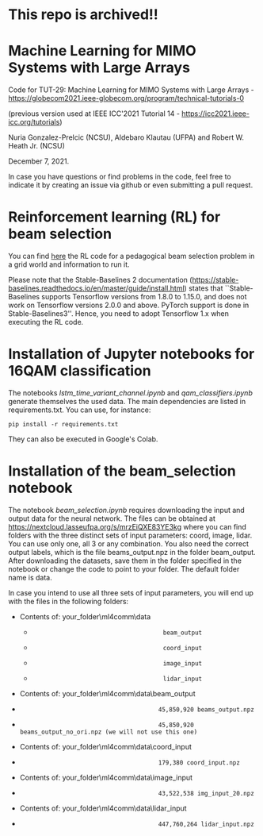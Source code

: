 # This repo is archived!!


# Machine Learning for MIMO Systems with Large Arrays

Code for TUT-29: Machine Learning for MIMO Systems with Large Arrays - https://globecom2021.ieee-globecom.org/program/technical-tutorials-0

(previous version used at IEEE ICC'2021 Tutorial 14 - https://icc2021.ieee-icc.org/tutorials)

Nuria Gonzalez-Prelcic (NCSU), Aldebaro Klautau (UFPA) and Robert W. Heath Jr. (NCSU)

December 7, 2021.

In case you have questions or find problems in the code, feel free to indicate it by creating an issue via github or even submitting a pull request.

# Reinforcement learning (RL) for beam selection

You can find [here](https://github.com/lasseufpa/ml4comm/tree/main/mimo_rl) the RL code for a pedagogical beam selection problem in a grid world and information to run it.

Please note that the Stable-Baselines 2 documentation (https://stable-baselines.readthedocs.io/en/master/guide/install.html) states that ``Stable-Baselines supports Tensorflow versions from 1.8.0 to 1.15.0, and does not work on Tensorflow versions 2.0.0 and above. PyTorch support is done in Stable-Baselines3''. Hence, you need to adopt Tensorflow 1.x when executing the RL code.

# Installation of Jupyter notebooks for 16QAM classification

The notebooks *lstm_time_variant_channel.ipynb* and *qam_classifiers.ipynb* generate themselves the used data. The main dependencies are listed in requirements.txt. You can use, for instance:

```pip install -r requirements.txt```

They can also be executed in Google's Colab.

# Installation of the beam_selection notebook

The notebook *beam_selection.ipynb* requires downloading the input and output data for the neural network.
The files can be obtained at https://nextcloud.lasseufpa.org/s/mrzEiQXE83YE3kg
where you can find folders with the three distinct sets of input parameters: coord, image, lidar. You can use only one, all 3 or any combination.
You also need the correct output labels, which is the file beams_output.npz in the folder beam_output.
After downloading the datasets, save them in the folder specified in the notebook or change the code to point to your folder. The default folder name is data.

In case you intend to use all three sets of input parameters, you will end up with the files in the following folders:
* Contents of: your_folder\ml4comm\data
  *                                          beam_output
  *                                          coord_input
  *                                          image_input
  *                                          lidar_input
* Contents of: your_folder\ml4comm\data\beam_output
 *                                            45,850,920 beams_output.npz  
 *                                            45,850,920 beams_output_no_ori.npz (we will not use this one)
* Contents of: your_folder\ml4comm\data\coord_input
 *                                            179,380 coord_input.npz
* Contents of: your_folder\ml4comm\data\image_input
 *                                            43,522,538 img_input_20.npz
* Contents of: your_folder\ml4comm\data\lidar_input
 *                                            447,760,264 lidar_input.npz
